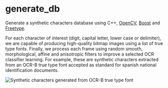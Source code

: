 generate_db
===========

Generate a synthetic characters database using C++, [OpenCV](http://www.opencv.org), [Boost](http://www.boost.org) and [Freetype](http://www.freetype.org/).

For each character of interest (digit, capital letter, lower case or delimiter), we are capable of producing high-quality bitmap images using a list of true type fonts. Finally, we process each frame using random smooth, morphological, affine and anisotropic filters to improve a selected OCR classifier learning. For example, these are synthetic characters extracted from an OCR-B true type font accepted as standard for spanish national identification documents.

![Synthetic characters generated from OCR-B true type font](https://sites.google.com/site/bobetocalo/home/synthetic_characters.png?attredirects=0)

